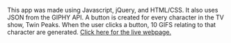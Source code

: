 This app was made using Javascript, jQuery, and HTML/CSS. It also uses JSON from the GIPHY API. A button is created for every character in the TV show, Twin Peaks. When the user clicks a button, 10 GIFS relating to that character are generated. <a href="https://mjefferis.github.io/Twin-Peaks-GIFS/">Click here for the live webpage. </a>

